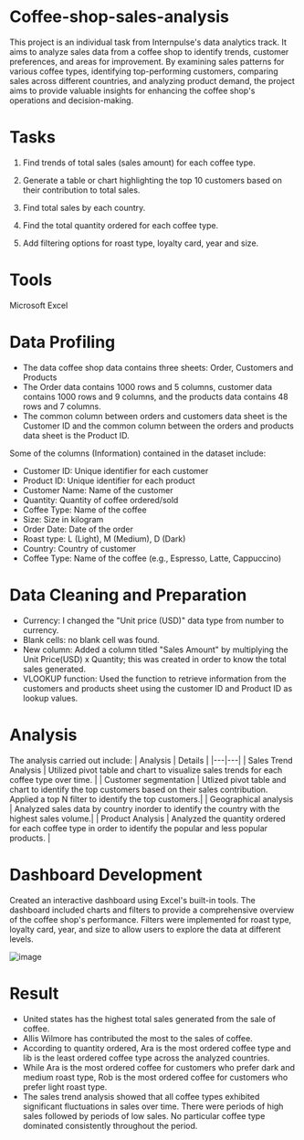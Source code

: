 # Coffee-shop-sales-analysis
This project is an individual task from Internpulse's data analytics track. It aims to analyze sales data from a coffee shop to identify trends, customer preferences, and areas for improvement. By examining sales patterns for various coffee types, identifying top-performing customers, comparing sales across different countries, and analyzing product demand, the project aims to provide valuable insights for enhancing the coffee shop's operations and decision-making.

# Tasks
1. Find trends of total sales (sales amount) for each coffee type.

2. Generate a table or chart highlighting the top 10 customers based on their contribution to total sales.

3. Find total sales by each country.
  
4. Find the total quantity ordered for each coffee type.

5. Add filtering options for roast type, loyalty card, year and size.
# Tools
Microsoft Excel
# Data Profiling
- The data coffee shop data contains three sheets: Order, Customers and Products
- The Order data contains 1000 rows and 5 columns, customer data contains 1000 rows and 9 columns, and the products data contains 48 rows and 7 columns.
- The common column between orders and customers data sheet is the Customer ID and the common column between the orders and products data sheet is the Product ID.

Some of the columns (Information) contained in the dataset include:
- Customer ID: Unique identifier for each customer
- Product ID: Unique identifier for each product
- Customer Name: Name of the customer
- Quantity: Quantity of coffee ordered/sold
- Coffee Type: Name of the coffee
- Size: Size in kilogram
- Order Date: Date of the order
- Roast type: L (Light), M (Medium), D (Dark)
- Country: Country of customer
- Coffee Type: Name of the coffee (e.g., Espresso, Latte, Cappuccino)
# Data Cleaning and Preparation
- Currency: I changed the "Unit price (USD)" data type from number to currency.
- Blank cells: no blank cell was found.
- New column: Added a column titled "Sales Amount" by multiplying the Unit Price(USD) x Quantity; this was created in order to know the total sales generated.
- VLOOKUP function: Used the function to retrieve information from the customers and products sheet using the customer ID and Product ID as lookup values. 
# Analysis
The analysis carried out include:
| Analysis | Details |
|---|---|
| Sales Trend Analysis | Utilized pivot table and chart to visualize sales trends for each coffee type over time. |
| Customer segmentation | Utlized pivot table and chart to identify the top customers based on their sales contribution. Applied a top N filter to identify the top customers.|
| Geographical analysis | Analyzed sales data by country inorder to identify the country with the highest sales volume.|
| Product Analysis | Analyzed the quantity ordered for each coffee type in order to identify the popular and less popular products. |
# Dashboard Development
Created an interactive dashboard using Excel's built-in tools. The dashboard included charts and filters to provide a comprehensive overview of the coffee shop's performance. Filters were implemented for roast type, loyalty card, year, and size to allow users to explore the data at different levels.

![image](https://github.com/user-attachments/assets/d2bfeede-7ce0-44f5-bd52-54f995c6800e)

# Result
- United states has the highest total sales generated from the sale of coffee.
- Allis Wilmore has contributed the most to the sales of coffee. 
- According to quantity ordered, Ara is the most ordered coffee type and lib is the least ordered coffee type across the analyzed countries.
- While Ara is the most ordered coffee for customers who prefer dark and medium roast type, Rob is the most ordered coffee for customers who prefer light roast type.
- The sales trend analysis showed that all coffee types exhibited significant fluctuations in sales over time. There were periods of high sales followed by periods of low sales. No particular coffee type dominated consistently throughout the period.

